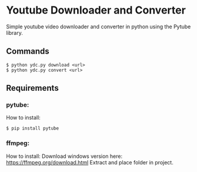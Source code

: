 # Youtube Downloader and Converter

Simple youtube video downloader and converter in python using the Pytube library.

## Commands

```console
$ python ydc.py download <url>
$ python ydc.py convert <url>
```

## Requirements

### pytube:

How to install:
```console
$ pip install pytube
```

### ffmpeg:

How to install:
Download windows version here: https://ffmpeg.org/download.html
Extract and place folder in project.

